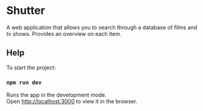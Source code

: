 # Shutter

A web application that allows you to search through a database of films and tv shows. Provides an overview on each item.

## Help

To start the project:

### `npm run dev`

Runs the app in the development mode.\
Open [http://localhost:3000](http://localhost:3000) to view it in the browser.
